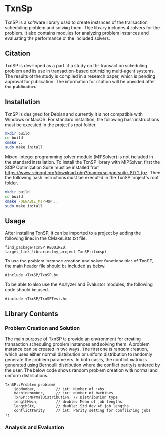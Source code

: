 # TxnSp
TxnSP is a software library used to create instances of the transaction scheduling problem and solving them. Thje library includes 4 solvers for the problem. It also contains modules for analyzing problem instances and evaluating the performance of the included solvers.

## Citation
TxnSP is developed as a part of a study on the transaction scheduling problem and its use in transaction-based optimizing multi-agent systems. The results of the study is compiled in a research paper, which is pending approval for publication. The information for citation will be provided after the publication.

## Installation
TxnSP is designed for Debian and currently it is not compatible with Windows or MacOS. For standard installtion, the following bash instructions must be executed in the project's root folder.

```bash
mkdir build
cd build
cmake ..
sudo make install
```

Mixed-integer programming solver module (MIPSolver) is not included in the standard installation. To install the TxnSP library with MIPSolver, first the SCIP Optimization Suite must be installed from https://www.scipopt.org/download.php?fname=scipoptsuite-8.0.2.tgz. Then the following bash insructions must be executed in the TxnSP project's root folder.


```bash
mkdir build
cd build
cmake -DENABLE_MIP=ON ..
sudo make install
```

## Usage
After installing TxnSP, it can be imported to a project by adding the following lines in the CMakeLists.txt file.

```
find_package(TxnSP REQUIRED)
target_link_libraries(my_project TxnSP::txnsp)
```

To use the problem instance creation and solver functionalities of TxnSP, the main header file should be included as below.

```
#include <TxnSP/TxnSP.h>
```

To be able to also use the Analyzer and Evaluator modules, the following code should be used.

```
#include <TxnSP/TxnSPTest.h>
```

## Library Contents

### Problem Creation and Solution
The main purpose of TxnSP to provide an environment for creating transaction scheduling problem instances and solving them. A problem instance can be created in two ways. The first one is random creation, which uses either normal distribution or uniform distribution to randomly generate the problem parameters. In both cases, the conflict matrix is generated using Bernoulli distribution where the conflict parity is entered by the user. The below code shows random problem creation with normal and uniform distributions.

```
TxnSP::Problem problem(
    jobNumber,         // int: Number of jobs
    machineNumber,     // int: Number of machines
    TxnSP::NormalDistribution, // Distribution type
    lengthMean,        // double: Mean of job lengths
    lengthStd,         // double: Std dev of job lengths
    conflictParity     // int: Parity setting for conflicting jobs
);
```

### Analysis and Evaluation
